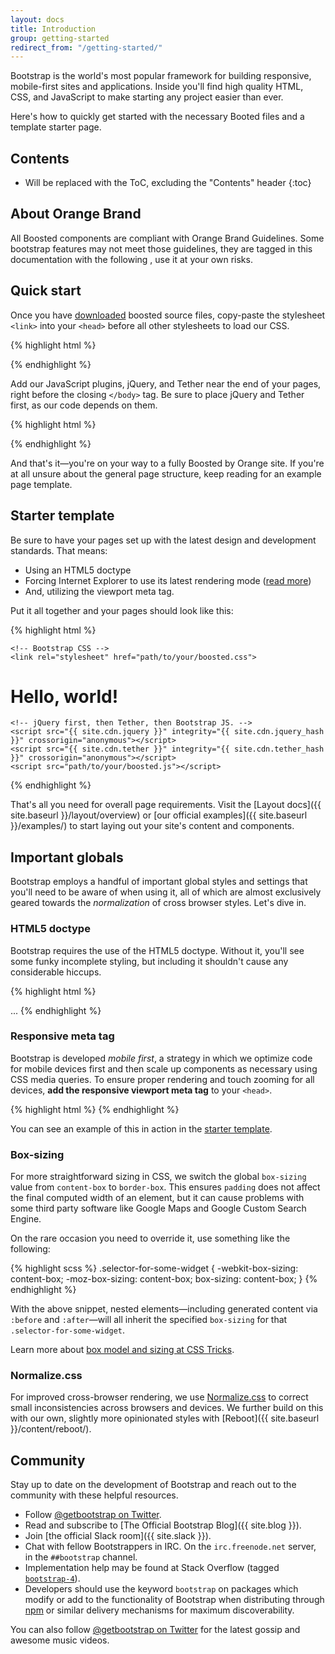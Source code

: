 ```yaml
---
layout: docs
title: Introduction
group: getting-started
redirect_from: "/getting-started/"
---
```


Bootstrap is the world's most popular framework for building responsive, mobile-first sites and applications. Inside you'll find high quality HTML, CSS, and JavaScript to make starting any project easier than ever.

Here's how to quickly get started with the necessary Booted files and a template starter page.

## Contents

* Will be replaced with the ToC, excluding the "Contents" header
{:toc}

## About Orange Brand

All Boosted components are compliant with Orange Brand Guidelines. Some bootstrap features may not meet those guidelines, they are tagged in this documentation with the following <span class="icon-anti-spam" style="color: #dc3c14; font-size: 2rem"></span>, use it at your own risks.

## Quick start

Once you have [downloaded](getting-started/download/) boosted source files, copy-paste the stylesheet `<link>` into your `<head>` before all other stylesheets to load our CSS.

{% highlight html %}
<link rel="stylesheet" href="path/to/your/boosted.css">
{% endhighlight %}

Add our JavaScript plugins, jQuery, and Tether near the end of your pages, right before the closing `</body>` tag. Be sure to place jQuery and Tether first, as our code depends on them.

{% highlight html %}
<script src="{{ site.cdn.jquery }}" integrity="{{ site.cdn.jquery_hash }}" crossorigin="anonymous"></script>
<script src="{{ site.cdn.tether }}" integrity="{{ site.cdn.tether_hash }}" crossorigin="anonymous"></script>
<script src="path/to/your/boosted.js"></script>
{% endhighlight %}

And that's it—you're on your way to a fully Boosted by Orange site. If you're at all unsure about the general page structure, keep reading for an example page template.

## Starter template

Be sure to have your pages set up with the latest design and development standards. That means:

* Using an HTML5 doctype
* Forcing Internet Explorer to use its latest rendering mode ([read more](http://stackoverflow.com/q/6771258))
* And, utilizing the viewport meta tag.

Put it all together and your pages should look like this:

{% highlight html %}
<!DOCTYPE html>
<html lang="en">
  <head>
    <!-- Required meta tags always come first -->
    <meta charset="utf-8">
    <meta name="viewport" content="width=device-width, initial-scale=1, shrink-to-fit=no">
    <meta http-equiv="x-ua-compatible" content="ie=edge">

    <!-- Bootstrap CSS -->
    <link rel="stylesheet" href="path/to/your/boosted.css">
  </head>
  <body>
    <h1>Hello, world!</h1>

    <!-- jQuery first, then Tether, then Bootstrap JS. -->
    <script src="{{ site.cdn.jquery }}" integrity="{{ site.cdn.jquery_hash }}" crossorigin="anonymous"></script>
    <script src="{{ site.cdn.tether }}" integrity="{{ site.cdn.tether_hash }}" crossorigin="anonymous"></script>
    <script src="path/to/your/boosted.js"></script>
  </body>
</html>
{% endhighlight %}

That's all you need for overall page requirements. Visit the [Layout docs]({{ site.baseurl }}/layout/overview) or [our official examples]({{ site.baseurl }}/examples/) to start laying out your site's content and components.

## Important globals

Bootstrap employs a handful of important global styles and settings that you'll need to be aware of when using it, all of which are almost exclusively geared towards the *normalization* of cross browser styles. Let's dive in.

### HTML5 doctype

Bootstrap requires the use of the HTML5 doctype. Without it, you'll see some funky incomplete styling, but including it shouldn't cause any considerable hiccups.

{% highlight html %}
<!DOCTYPE html>
<html lang="en">
  ...
</html>
{% endhighlight %}

### Responsive meta tag

Bootstrap is developed *mobile first*, a strategy in which we optimize code for mobile devices first and then scale up components as necessary using CSS media queries. To ensure proper rendering and touch zooming for all devices, **add the responsive viewport meta tag** to your `<head>`.

{% highlight html %}
<meta name="viewport" content="width=device-width, initial-scale=1, shrink-to-fit=no">
{% endhighlight %}

You can see an example of this in action in the [starter template](#starter-template).

### Box-sizing

For more straightforward sizing in CSS, we switch the global `box-sizing` value from `content-box` to `border-box`. This ensures `padding` does not affect the final computed width of an element, but it can cause problems with some third party software like Google Maps and Google Custom Search Engine.

On the rare occasion you need to override it, use something like the following:

{% highlight scss %}
.selector-for-some-widget {
  -webkit-box-sizing: content-box;
     -moz-box-sizing: content-box;
          box-sizing: content-box;
}
{% endhighlight %}

With the above snippet, nested elements—including generated content via `:before` and `:after`—will all inherit the specified `box-sizing` for that `.selector-for-some-widget`.

Learn more about [box model and sizing at CSS Tricks](https://css-tricks.com/box-sizing/).

### Normalize.css

For improved cross-browser rendering, we use [Normalize.css](http://necolas.github.io/normalize.css/) to correct small inconsistencies across browsers and devices. We further build on this with our own, slightly more opinionated styles with [Reboot]({{ site.baseurl }}/content/reboot/).

## Community

Stay up to date on the development of Bootstrap and reach out to the community with these helpful resources.

- Follow [@getbootstrap on Twitter](https://twitter.com/getbootstrap).
- Read and subscribe to [The Official Bootstrap Blog]({{ site.blog }}).
- Join [the official Slack room]({{ site.slack }}).
- Chat with fellow Bootstrappers in IRC. On the `irc.freenode.net` server, in the `##bootstrap` channel.
- Implementation help may be found at Stack Overflow (tagged [`bootstrap-4`](https://stackoverflow.com/questions/tagged/bootstrap-4)).
- Developers should use the keyword `bootstrap` on packages which modify or add to the functionality of Bootstrap when distributing through [npm](https://www.npmjs.com/browse/keyword/bootstrap) or similar delivery mechanisms for maximum discoverability.

You can also follow [@getbootstrap on Twitter](https://twitter.com/getbootstrap) for the latest gossip and awesome music videos.
